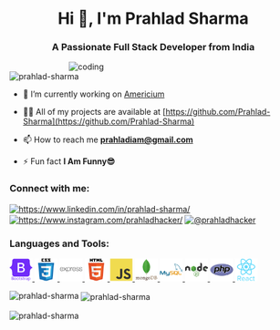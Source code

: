 <h1 align="center">Hi 👋, I'm Prahlad Sharma</h1>
<h3 align="center">A Passionate Full Stack Developer from India</h3>

<img align="right" alt="coding" width="400" src="[https://iconscout.com/lottie-animation/freelance-developer-working-on-laptop-4337850](https://www.google.com/url?sa=i&url=https%3A%2F%2Flenguasextranjerastec.cdserdan.tecnm.mx%2F%3Fe%3Dcreate-vector-illustrations-animated-gif-according-to-your-need-ss-Ma5WbgIQ&psig=AOvVaw3nmOOFPJeV38c8V3injNOu&ust=1721306837931000&source=images&cd=vfe&opi=89978449&ved=0CBAQjRxqFwoTCKCBqOmNrocDFQAAAAAdAAAAABAW)">
<p align="left"> <img src="https://komarev.com/ghpvc/?username=prahlad-sharma&label=Profile%20views&color=0e75b6&style=flat" alt="prahlad-sharma" /> </p>

- 🔭 I’m currently working on [Americium](americium.in)

- 👨‍💻 All of my projects are available at [https://github.com/Prahlad-Sharma](https://github.com/Prahlad-Sharma)

- 📫 How to reach me **prahladiam@gmail.com**

- ⚡ Fun fact **I Am Funny😎**

<h3 align="left">Connect with me:</h3>
<p align="left">
<a href="https://linkedin.com/in/https://www.linkedin.com/in/prahlad-sharma/" target="blank"><img align="center" src="https://raw.githubusercontent.com/rahuldkjain/github-profile-readme-generator/master/src/images/icons/Social/linked-in-alt.svg" alt="https://www.linkedin.com/in/prahlad-sharma/" height="30" width="40" /></a>
<a href="https://instagram.com/https://www.instagram.com/prahladhacker/" target="blank"><img align="center" src="https://raw.githubusercontent.com/rahuldkjain/github-profile-readme-generator/master/src/images/icons/Social/instagram.svg" alt="https://www.instagram.com/prahladhacker/" height="30" width="40" /></a>
<a href="https://www.youtube.com/c/@prahladhacker" target="blank"><img align="center" src="https://raw.githubusercontent.com/rahuldkjain/github-profile-readme-generator/master/src/images/icons/Social/youtube.svg" alt="@prahladhacker" height="30" width="40" /></a>
</p>

<h3 align="left">Languages and Tools:</h3>
<p align="left"> <a href="https://getbootstrap.com" target="_blank" rel="noreferrer"> <img src="https://raw.githubusercontent.com/devicons/devicon/master/icons/bootstrap/bootstrap-plain-wordmark.svg" alt="bootstrap" width="40" height="40"/> </a> <a href="https://www.w3schools.com/css/" target="_blank" rel="noreferrer"> <img src="https://raw.githubusercontent.com/devicons/devicon/master/icons/css3/css3-original-wordmark.svg" alt="css3" width="40" height="40"/> </a> <a href="https://expressjs.com" target="_blank" rel="noreferrer"> <img src="https://raw.githubusercontent.com/devicons/devicon/master/icons/express/express-original-wordmark.svg" alt="express" width="40" height="40"/> </a> <a href="https://www.w3.org/html/" target="_blank" rel="noreferrer"> <img src="https://raw.githubusercontent.com/devicons/devicon/master/icons/html5/html5-original-wordmark.svg" alt="html5" width="40" height="40"/> </a> <a href="https://developer.mozilla.org/en-US/docs/Web/JavaScript" target="_blank" rel="noreferrer"> <img src="https://raw.githubusercontent.com/devicons/devicon/master/icons/javascript/javascript-original.svg" alt="javascript" width="40" height="40"/> </a> <a href="https://www.mongodb.com/" target="_blank" rel="noreferrer"> <img src="https://raw.githubusercontent.com/devicons/devicon/master/icons/mongodb/mongodb-original-wordmark.svg" alt="mongodb" width="40" height="40"/> </a> <a href="https://www.mysql.com/" target="_blank" rel="noreferrer"> <img src="https://raw.githubusercontent.com/devicons/devicon/master/icons/mysql/mysql-original-wordmark.svg" alt="mysql" width="40" height="40"/> </a> <a href="https://nodejs.org" target="_blank" rel="noreferrer"> <img src="https://raw.githubusercontent.com/devicons/devicon/master/icons/nodejs/nodejs-original-wordmark.svg" alt="nodejs" width="40" height="40"/> </a> <a href="https://www.php.net" target="_blank" rel="noreferrer"> <img src="https://raw.githubusercontent.com/devicons/devicon/master/icons/php/php-original.svg" alt="php" width="40" height="40"/> </a> <a href="https://reactjs.org/" target="_blank" rel="noreferrer"> <img src="https://raw.githubusercontent.com/devicons/devicon/master/icons/react/react-original-wordmark.svg" alt="react" width="40" height="40"/> </a> </p>

<p><img align="left" src="https://github-readme-stats.vercel.app/api/top-langs?username=prahlad-sharma&show_icons=true&locale=en&layout=compact" alt="prahlad-sharma" /></p>

<p>&nbsp;<img align="center" src="https://github-readme-stats.vercel.app/api?username=prahlad-sharma&show_icons=true&locale=en" alt="prahlad-sharma" /></p>

<p><img align="center" src="https://github-readme-streak-stats.herokuapp.com/?user=prahlad-sharma&" alt="prahlad-sharma" /></p>
